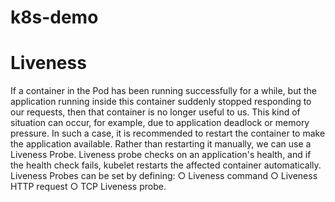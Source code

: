 # k8s-demo
# Liveness
If a container in the Pod has been running successfully for a while, but the application running inside this container suddenly stopped responding to our requests, 
then that container is no longer useful to us. This kind of situation can occur, for example, due to application deadlock or memory pressure. In such a case,
it is recommended to restart the container to make the application available. Rather than restarting it manually, we can use a Liveness Probe. 
Liveness probe checks on an application's health, and if the health check fails, kubelet restarts the affected container automatically.
Liveness Probes can be set by defining:
○ Liveness command
○ Liveness HTTP request
○ TCP Liveness probe.
